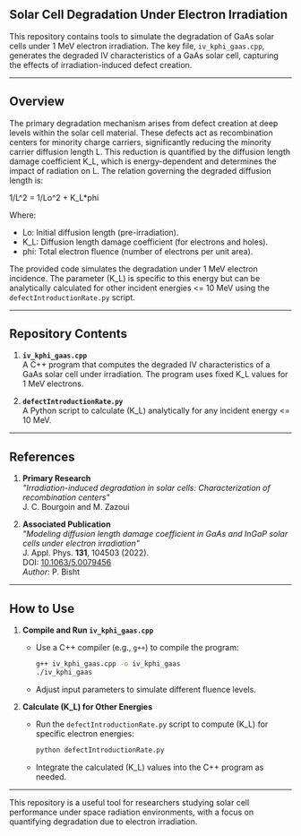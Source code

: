 ## Solar Cell Degradation Under Electron Irradiation

This repository contains tools to simulate the degradation of GaAs solar cells under 1 MeV electron irradiation. The key file, `iv_kphi_gaas.cpp`, generates the degraded IV characteristics of a GaAs solar cell, capturing the effects of irradiation-induced defect creation.

---

## Overview

The primary degradation mechanism arises from defect creation at deep levels within the solar cell material. These defects act as recombination centers for minority charge carriers, significantly reducing the minority carrier diffusion length L. This reduction is quantified by the diffusion length damage coefficient K_L, which is energy-dependent and determines the impact of radiation on L. The relation governing the degraded diffusion length is:

1/L^2 = 1/Lo^2 + K_L*phi 

Where:  
- Lo: Initial diffusion length (pre-irradiation).  
- K_L: Diffusion length damage coefficient (for electrons and holes).  
- phi: Total electron fluence (number of electrons per unit area).  

The provided code simulates the degradation under 1 MeV electron incidence. The parameter \(K_L\) is specific to this energy but can be analytically calculated for other incident energies <= 10 MeV using the `defectIntroductionRate.py` script.

---

## Repository Contents

1. **`iv_kphi_gaas.cpp`**  
   A C++ program that computes the degraded IV characteristics of a GaAs solar cell under irradiation. The program uses fixed K_L values for 1 MeV electrons.

2. **`defectIntroductionRate.py`**  
   A Python script to calculate \(K_L\) analytically for any incident energy <= 10 MeV.

---

## References

1. **Primary Research**  
   *"Irradiation-induced degradation in solar cells: Characterization of recombination centers"*  
   J. C. Bourgoin and M. Zazoui

2. **Associated Publication**  
   *"Modeling diffusion length damage coefficient in GaAs and InGaP solar cells under electron irradiation"*  
   J. Appl. Phys. **131**, 104503 (2022).  
   DOI: [10.1063/5.0079456](https://doi.org/10.1063/5.0079456)  
   *Author*: P. Bisht

---

## How to Use

1. **Compile and Run `iv_kphi_gaas.cpp`**  
   - Use a C++ compiler (e.g., `g++`) to compile the program:
     ```bash
     g++ iv_kphi_gaas.cpp -o iv_kphi_gaas
     ./iv_kphi_gaas
     ```
   - Adjust input parameters to simulate different fluence levels.

2. **Calculate \(K_L\) for Other Energies**  
   - Run the `defectIntroductionRate.py` script to compute \(K_L\) for specific electron energies:
     ```bash
     python defectIntroductionRate.py
     ```
   - Integrate the calculated \(K_L\) values into the C++ program as needed.

---

This repository is a useful tool for researchers studying solar cell performance under space radiation environments, with a focus on quantifying degradation due to electron irradiation.
